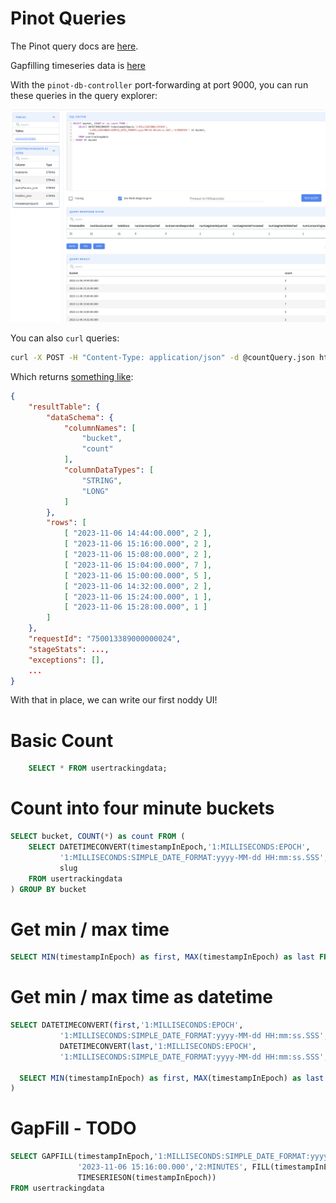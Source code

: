 # Pinot Queries

The Pinot query docs are [here](https://docs.pinot.apache.org/users/user-guide-query/querying-pinot).

Gapfilling timeseries data is [here](https://docs.pinot.apache.org/users/user-guide-query/query-syntax/gap-fill-functions)

With the `pinot-db-controller` port-forwarding at port 9000, you can run these queries in the query explorer:

![Query Explorer](query-explorer.png)

You can also `curl` queries:

```bash
curl -X POST -H "Content-Type: application/json" -d @countQuery.json http://localhost:8099/query/sql
```

Which returns [something like](./example-groupby-response.json):

```json
{
    "resultTable": {
        "dataSchema": {
            "columnNames": [
                "bucket",
                "count"
            ],
            "columnDataTypes": [
                "STRING",
                "LONG"
            ]
        },
        "rows": [
            [ "2023-11-06 14:44:00.000", 2 ],
            [ "2023-11-06 15:16:00.000", 2 ],
            [ "2023-11-06 15:08:00.000", 2 ],
            [ "2023-11-06 15:04:00.000", 7 ],
            [ "2023-11-06 15:00:00.000", 5 ],
            [ "2023-11-06 14:32:00.000", 2 ],
            [ "2023-11-06 15:24:00.000", 1 ],
            [ "2023-11-06 15:28:00.000", 1 ]
        ]
    },
    "requestId": "750013389000000024",
    "stageStats": ...,
    "exceptions": [],
    ...
}
```

With that in place, we can write our first noddy UI!

# Basic Count
```sql
    SELECT * FROM usertrackingdata;
```

# Count into four  minute buckets
```sql
SELECT bucket, COUNT(*) as count FROM (
    SELECT DATETIMECONVERT(timestampInEpoch,'1:MILLISECONDS:EPOCH',
           '1:MILLISECONDS:SIMPLE_DATE_FORMAT:yyyy-MM-dd HH:mm:ss.SSS','4:MINUTES') AS bucket,
           slug
    FROM usertrackingdata
) GROUP BY bucket
```


# Get min / max time
```sql
SELECT MIN(timestampInEpoch) as first, MAX(timestampInEpoch) as last FROM usertrackingdata
```

# Get min / max time as datetime
```sql
SELECT DATETIMECONVERT(first,'1:MILLISECONDS:EPOCH',
           '1:MILLISECONDS:SIMPLE_DATE_FORMAT:yyyy-MM-dd HH:mm:ss.SSS','1:MINUTES') as begin,
           DATETIMECONVERT(last,'1:MILLISECONDS:EPOCH',
           '1:MILLISECONDS:SIMPLE_DATE_FORMAT:yyyy-MM-dd HH:mm:ss.SSS','1:MINUTES') as end FROM (

  SELECT MIN(timestampInEpoch) as first, MAX(timestampInEpoch) as last FROM usertrackingdata
)
```

# GapFill - TODO
```sql
SELECT GAPFILL(timestampInEpoch,'1:MILLISECONDS:SIMPLE_DATE_FORMAT:yyyy-MM-dd HH:mm:ss.SSS','2023-11-06 14:34:00.000',
               '2023-11-06 15:16:00.000','2:MINUTES', FILL(timestampInEpoch, 'FILL_DEFAULT_VALUE'),
               TIMESERIESON(timestampInEpoch))
FROM usertrackingdata
```
